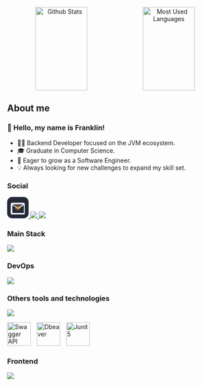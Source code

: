 <div
    align="center"
    >
    <img 
        alt="Github Stats"
        width="49%" height="195px"
        align="center"
        src="https://github-readme-stats.vercel.app/api?username=Hyuse98&locale=en&count_private=false&rank_icon=percentile&theme=tokyonight&custom_title=Github Stats&show_icons=true&hide_border=true&text_bold=false&bg_color=0d1117&title_color=904eed&text_color=ffffff&icon_color=fcba03&ring_color=fcba03"
    />
    <img
        alt="Most Used Languages"    
        width="49%" height="195px"
        align="center"
        src="https://github-readme-stats.vercel.app/api/top-langs/?username=Hyuse98&locale=en&count_private=false&layout=compact&theme=tokyonight&show_icons=true&hide_border=true&bg_color=0d1117&title_color=904eed&text_color=ffffff&icon_color=fcba03"
    />
</div>
<div>
    <h2>About me</h2>
    <h3>👋 Hello, my name is Franklin!</h3>
    <ul>
      <li>👨‍💻 Backend Developer focused on the JVM ecosystem.</li>
      <li>🎓 Graduate in Computer Science.</li>
      <li>🚀 Eager to grow as a Software Engineer.</li>
      <li>💡 Always looking for new challenges to expand my skill set.</li>
    </ul>
</div>
<div>
    <h3>Social</h3>
    <p align="left">
        <a href="mailto:franklinpereira98@hotmail.com">
            <svg xmlns="http://www.w3.org/2000/svg" width="50" height="50" viewBox="0 0 256 256">
                <rect width="256" height="256" fill="#242938" rx="60"/>
                <g transform="translate(28 42) scale(0.8)">
                    <path fill="#fff" d="M204.41,36H41.59A21.6,21.6,0,0,0,20,57.59V188.41A21.6,21.6,0,0,0,41.59,210H204.41A21.6,21.6,0,0,0,226,188.41V57.59A21.6,21.6,0,0,0,204.41,36Zm0,21.59L128,110.5,41.59,57.59ZM41.59,188.41V68.12l86.41,58.87,86.41-58.87V188.41Z"/>
                </g>    
                <g transform="translate(28 42) scale(0.8)">
                    <path fill="#fff" d="M204.41,36H41.59A21.6,21.6,0,0,0,20,57.59V188.41A21.6,21.6,0,0,0,41.59,210H204.41A21.6,21.6,0,0,0,226,188.41V57.59A21.6,21.6,0,0,0,204.41,36Zm0,21.59L128,110.5,41.59,57.59ZM41.59,188.41V68.12l86.41,58.87,86.41-58.87V188.41Z"/>
                </g>
                <text
                    x="128"
                    y="130"
                    font-size="70"
                    font-family="Arial, sans-serif"
                    fill="#F90"
                    text-anchor="middle"
                    dominant-baseline="middle">
                    @
                </text>       
            </svg>
        </a>
        <a href="https://www.linkedin.com/in/franklinpereira98/">
            <img src="https://skillicons.dev/icons?i=linkedin" />
        </a>
        <a href="https://discord.com/channels/@me/828800675038887936">
            <img src="https://skillicons.dev/icons?i=discord" />
        </a>
    </p>
    <h3>Main Stack</h3>
    <p align="left">
        <a href="https://skillicons.dev">
            <img src="https://skillicons.dev/icons?i=idea,java,spring,postgres,redis,docker,kubernetes,rabbitmq,aws" />
        </a>
    </p>
    <h3>DevOps</h3>
    <p>
        <a href="https://skillicons.dev">
            <img src="https://skillicons.dev/icons?i=githubactions,jenkins,terraform,grafana,prometheus" />
        </a>
    </p>
    <h3>Others tools and technologies</h3>
    <p align="left">
        <a href="https://skillicons.dev">
            <img src="https://skillicons.dev/icons?i=git,github,kotlin,gradle,maven,hibernate,lua,kafka,postman" />
        </a>        
    </p>
    <div>
        <img 
            alt="Swagger API"
            title="Swagger API"
            width="55px"
            style="padding-right: 10px"
            src="https://cdn.jsdelivr.net/gh/devicons/devicon@latest/icons/swagger/swagger-original.svg" 
        /> 
        <img 
            alt="Dbeaver"
            title="Dbeaver"
            width="55px"
            style="padding-right: 10px"
            src="https://cdn.jsdelivr.net/gh/devicons/devicon@latest/icons/dbeaver/dbeaver-original.svg"
        />
        <img 
            alt="Junit5"
            title="Junit5"
            width="55px"
            style="padding-right: 10px"
            src="https://cdn.jsdelivr.net/gh/devicons/devicon@latest/icons/junit/junit-plain-wordmark.svg"
        />
    </div>
    <h3>Frontend</h3>
    <p align="left">
        <a href="https://skillicons.dev">
            <img src="https://skillicons.dev/icons?i=angular,ts,js,html,css" />
        </a>
    </p>
</div>